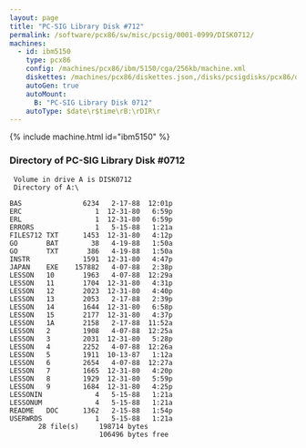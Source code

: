 ```yaml
---
layout: page
title: "PC-SIG Library Disk #712"
permalink: /software/pcx86/sw/misc/pcsig/0001-0999/DISK0712/
machines:
  - id: ibm5150
    type: pcx86
    config: /machines/pcx86/ibm/5150/cga/256kb/machine.xml
    diskettes: /machines/pcx86/diskettes.json,/disks/pcsigdisks/pcx86/diskettes.json
    autoGen: true
    autoMount:
      B: "PC-SIG Library Disk 0712"
    autoType: $date\r$time\rB:\rDIR\r
---
```


{% include machine.html id="ibm5150" %}

### Directory of PC-SIG Library Disk #0712

     Volume in drive A is DISK0712
     Directory of A:\

    BAS               6234   2-17-88  12:01p
    ERC                  1  12-31-80   6:59p
    ERL                  1  12-31-80   6:59p
    ERRORS               1   5-15-88   1:21a
    FILES712 TXT      1453  12-31-80   4:12p
    GO       BAT        38   4-19-88   1:50a
    GO       TXT       386   4-19-88   1:50a
    INSTR             1591  12-31-80   4:47p
    JAPAN    EXE    157882   4-07-88   2:38p
    LESSON   10       1963   4-07-88  12:29a
    LESSON   11       1704  12-31-80   4:31p
    LESSON   12       2023  12-31-80   4:40p
    LESSON   13       2053   2-17-88   2:39p
    LESSON   14       1644  12-31-80   6:58p
    LESSON   15       2177  12-31-80   4:37p
    LESSON   1A       2158   2-17-88  11:52a
    LESSON   2        1908   4-07-88  12:25a
    LESSON   3        2031  12-31-80   5:28p
    LESSON   4        2252   4-07-88  12:26a
    LESSON   5        1911  10-13-87   1:12a
    LESSON   6        2654   4-07-88  12:27a
    LESSON   7        1665  12-31-80   4:20p
    LESSON   8        1929  12-31-80   5:59p
    LESSON   9        1684  12-31-80   4:25p
    LESSONIN             4   5-15-88   1:21a
    LESSONUM             4   5-15-88   1:21a
    README   DOC      1362   2-15-88   1:54p
    USERWRDS             1   5-15-88   1:21a
           28 file(s)     198714 bytes
                          106496 bytes free
